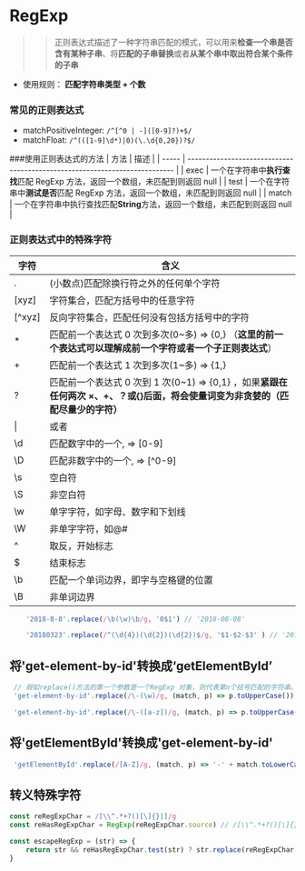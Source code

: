 # RegExp

> > 正则表达式描述了一种字符串匹配的模式，可以用来**检查一个串是否含有某种子串**、将**匹配的子串替换**或者**从某个串中取出符合某个条件的子串**

- 使用规则： **匹配字符串类型 + 个数**

### 常见的正则表达式

- matchPositiveInteger: `/^[^0 | -]([0-9]?)+$/`
- matchFloat: `/^(([1-9]\d*)|0)(\.\d{0,20})?$/`

###使用正则表达式的方法
| 方法 | 描述 |
| ----- | -------------------------------------------------------------------------- |
| exec | 一个在字符串中**执行查找**匹配 RegExp 方法，返回一个数组，未匹配到则返回 null |
| test | 一个在字符串中**测试是否**匹配 RegExp 方法，返回一个数组，未匹配到则返回 null |
| match | 一个在字符串中执行查找匹配**String**方法，返回一个数组，未匹配到则返回 null |

### 正则表达式中的特殊字符

| 字符   | 含义                                                                                                                             |
| ------ | -------------------------------------------------------------------------------------------------------------------------------- |
| .      | (小数点)匹配除换行符之外的任何单个字符                                                                                           |
| [xyz]  | 字符集合，匹配方括号中的任意字符                                                                                                 |
| [^xyz] | 反向字符集合，匹配任何没有包括方括号中的字符                                                                                     |
| \*     | 匹配前一个表达式 0 次到多次(0~多) => {0,} （**这里的前一个表达式可以理解成前一个字符或者一个子正则表达式**）                     |
| +      | 匹配前一个表达式 1 次到多次(1~多) => {1,}                                                                                        |
| ?      | 匹配前一个表达式 0 次到 1 次(0~1) => {0,1} ，如果**紧跟在任何两次 ×、+、？或{}后面，将会使量词变为非贪婪的（匹配尽量少的字符）** |
| \|     | 或者                                                                                                                             |
| \\d    | 匹配数字中的一个, => [0-9]                                                                                                       |
| \\D    | 匹配非数字中的一个, => [^0-9]                                                                                                    |
| \\s    | 空白符                                                                                                                           |
| \\S    | 非空白符                                                                                                                         |
| \\w    | 单字字符，如字母、数字和下划线                                                                                                   |
| \\W    | 非单字字符，如@#                                                                                                                 |
| ^      | 取反，开始标志                                                                                                                   |
| \$     | 结束标志                                                                                                                         |
| \b     | 匹配一个单词边界，即字与空格键的位置                                                                                             | 两边只要没有数字，字母，汉字，下划线，如 here is a word，这句话中有好几个\b |
| \B     | 非单词边界                                                                                                                       |

```JavaScript
    '2018-8-8'.replace(/\b(\w)\b/g, '0$1') // '2018-08-08'

    '20180323'.replace(/^(\d{4})(\d{2})(\d{2})$/g, '$1-$2-$3' ) // '2018-03-23'

```

## 将'get-element-by-id'转换成‘getElementById’

```JavaScript
 // 假如replace()方法的第一个参数是一个RegExp 对象，则代表第n个括号匹配的字符串。
 'get-element-by-id'.replace(/\-(\w)/g, (match, p) => p.toUpperCase())

 'get-element-by-id'.replace(/\-([a-z])/g, (match, p) => p.toUpperCase())
```

## 将'getElementById'转换成'get-element-by-id'

```JavaScript
 'getElementById'.replace(/[A-Z]/g, (match, p) => '-' + match.toLowerCase())
```

## 转义特殊字符

```JavaScript
const reRegExpChar = /[\\^.*+?()[\]{}|]/g
const reHasRegExpChar = RegExp(reRegExpChar.source) // /[\\^.*+?()[\]{}|]/

const escapeRegExp = (str) => {
    return str && reHasRegExpChar.test(str) ? str.replace(reRegExpChar, '\\$&') : (str || '')
}

```
